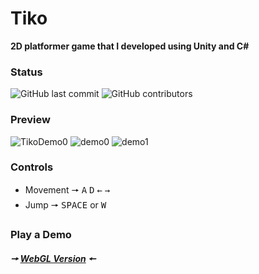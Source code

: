 # Tiko
**2D platformer game that I developed using Unity and C#**

### Status
![GitHub last commit](https://img.shields.io/github/last-commit/zenginerler/Tiko)
![GitHub contributors](https://img.shields.io/github/contributors/zenginerler/Tiko)


### Preview
![TikoDemo0](https://user-images.githubusercontent.com/64453575/104114903-18a35f80-52cf-11eb-8dcc-aa7d837dc569.gif)
![demo0](https://user-images.githubusercontent.com/64453575/103874396-b6f8b080-5096-11eb-8254-b9786cdb7a78.png)
![demo1](https://user-images.githubusercontent.com/64453575/103874454-c972ea00-5096-11eb-93a1-d20c6fd2e971.png)


### Controls
* Movement 🠖 <kbd>A</kbd> <kbd>D</kbd> <kbd>←</kbd> <kbd>→</kbd>
* Jump 🠖 <kbd>SPACE</kbd> or <kbd>W</kbd>


### Play a Demo
##### 🠖 [WebGL Version](https://play.unity.com/mg/other/tiko_play) 🠔

